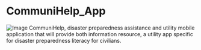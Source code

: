 # CommuniHelp_App 
![Image](https://github.com/user-attachments/assets/fec0b2cd-e3cd-4fe7-97cc-c4b8ef548d20)
CommuniHelp, disaster preparedness assistance and utility mobile application that will provide both information resource, a utility app specific for disaster preparedness literacy for civilians. 
